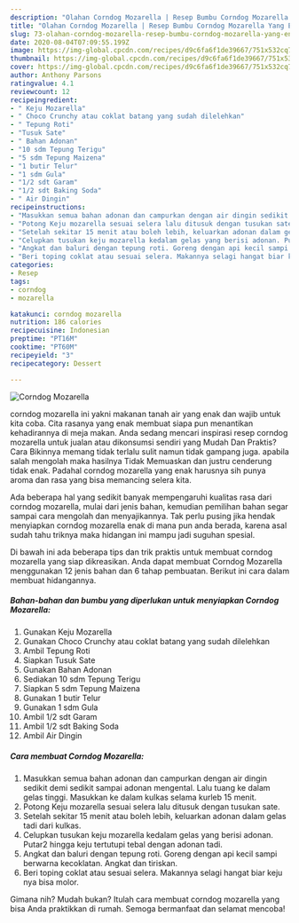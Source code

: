 ```yaml
---
description: "Olahan Corndog Mozarella | Resep Bumbu Corndog Mozarella Yang Enak dan Simpel"
title: "Olahan Corndog Mozarella | Resep Bumbu Corndog Mozarella Yang Enak dan Simpel"
slug: 73-olahan-corndog-mozarella-resep-bumbu-corndog-mozarella-yang-enak-dan-simpel
date: 2020-08-04T07:09:55.199Z
image: https://img-global.cpcdn.com/recipes/d9c6fa6f1de39667/751x532cq70/corndog-mozarella-foto-resep-utama.jpg
thumbnail: https://img-global.cpcdn.com/recipes/d9c6fa6f1de39667/751x532cq70/corndog-mozarella-foto-resep-utama.jpg
cover: https://img-global.cpcdn.com/recipes/d9c6fa6f1de39667/751x532cq70/corndog-mozarella-foto-resep-utama.jpg
author: Anthony Parsons
ratingvalue: 4.1
reviewcount: 12
recipeingredient:
- " Keju Mozarella"
- " Choco Crunchy atau coklat batang yang sudah dilelehkan"
- " Tepung Roti"
- "Tusuk Sate"
- " Bahan Adonan"
- "10 sdm Tepung Terigu"
- "5 sdm Tepung Maizena"
- "1 butir Telur"
- "1 sdm Gula"
- "1/2 sdt Garam"
- "1/2 sdt Baking Soda"
- " Air Dingin"
recipeinstructions:
- "Masukkan semua bahan adonan dan campurkan dengan air dingin sedikit demi sedikit sampai adonan mengental. Lalu tuang ke dalam gelas tinggi. Masukkan ke dalam kulkas selama kurleb 15 menit."
- "Potong Keju mozarella sesuai selera lalu ditusuk dengan tusukan sate."
- "Setelah sekitar 15 menit atau boleh lebih, keluarkan adonan dalam gelas tadi dari kulkas."
- "Celupkan tusukan keju mozarella kedalam gelas yang berisi adonan. Putar2 hingga keju tertutupi tebal dengan adonan tadi."
- "Angkat dan baluri dengan tepung roti. Goreng dengan api kecil sampi berwarna kecoklatan. Angkat dan tiriskan."
- "Beri toping coklat atau sesuai selera. Makannya selagi hangat biar keju nya bisa molor."
categories:
- Resep
tags:
- corndog
- mozarella

katakunci: corndog mozarella 
nutrition: 186 calories
recipecuisine: Indonesian
preptime: "PT16M"
cooktime: "PT60M"
recipeyield: "3"
recipecategory: Dessert

---
```



![Corndog Mozarella](https://img-global.cpcdn.com/recipes/d9c6fa6f1de39667/751x532cq70/corndog-mozarella-foto-resep-utama.jpg)


corndog mozarella ini yakni makanan tanah air yang enak dan wajib untuk kita coba. Cita rasanya yang enak membuat siapa pun menantikan kehadirannya di meja makan.
Anda sedang mencari inspirasi resep corndog mozarella untuk jualan atau dikonsumsi sendiri yang Mudah Dan Praktis? Cara Bikinnya memang tidak terlalu sulit namun tidak gampang juga. apabila salah mengolah maka hasilnya Tidak Memuaskan dan justru cenderung tidak enak. Padahal corndog mozarella yang enak harusnya sih punya aroma dan rasa yang bisa memancing selera kita.



Ada beberapa hal yang sedikit banyak mempengaruhi kualitas rasa dari corndog mozarella, mulai dari jenis bahan, kemudian pemilihan bahan segar sampai cara mengolah dan menyajikannya. Tak perlu pusing jika hendak menyiapkan corndog mozarella enak di mana pun anda berada, karena asal sudah tahu triknya maka hidangan ini mampu jadi suguhan spesial.


Di bawah ini ada beberapa tips dan trik praktis untuk membuat corndog mozarella yang siap dikreasikan. Anda dapat membuat Corndog Mozarella menggunakan 12 jenis bahan dan 6 tahap pembuatan. Berikut ini cara dalam membuat hidangannya.

<!--inarticleads1-->

##### Bahan-bahan dan bumbu yang diperlukan untuk menyiapkan Corndog Mozarella:

1. Gunakan  Keju Mozarella
1. Gunakan  Choco Crunchy atau coklat batang yang sudah dilelehkan
1. Ambil  Tepung Roti
1. Siapkan Tusuk Sate
1. Gunakan  Bahan Adonan
1. Sediakan 10 sdm Tepung Terigu
1. Siapkan 5 sdm Tepung Maizena
1. Gunakan 1 butir Telur
1. Gunakan 1 sdm Gula
1. Ambil 1/2 sdt Garam
1. Ambil 1/2 sdt Baking Soda
1. Ambil  Air Dingin




<!--inarticleads2-->

##### Cara membuat Corndog Mozarella:

1. Masukkan semua bahan adonan dan campurkan dengan air dingin sedikit demi sedikit sampai adonan mengental. Lalu tuang ke dalam gelas tinggi. Masukkan ke dalam kulkas selama kurleb 15 menit.
1. Potong Keju mozarella sesuai selera lalu ditusuk dengan tusukan sate.
1. Setelah sekitar 15 menit atau boleh lebih, keluarkan adonan dalam gelas tadi dari kulkas.
1. Celupkan tusukan keju mozarella kedalam gelas yang berisi adonan. Putar2 hingga keju tertutupi tebal dengan adonan tadi.
1. Angkat dan baluri dengan tepung roti. Goreng dengan api kecil sampi berwarna kecoklatan. Angkat dan tiriskan.
1. Beri toping coklat atau sesuai selera. Makannya selagi hangat biar keju nya bisa molor.




Gimana nih? Mudah bukan? Itulah cara membuat corndog mozarella yang bisa Anda praktikkan di rumah. Semoga bermanfaat dan selamat mencoba!
